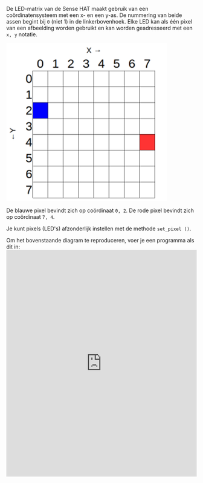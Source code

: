 De LED-matrix van de Sense HAT maakt gebruik van een coördinatensysteem met een x- en een y-as. De nummering van beide assen begint bij `0` (niet 1) in de linkerbovenhoek. Elke LED kan als één pixel van een afbeelding worden gebruikt en kan worden geadresseerd met een `x, y` notatie.

![Coördinaten](images/coordinates.png)

De blauwe pixel bevindt zich op coördinaat `0, 2`. De rode pixel bevindt zich op coördinaat `7, 4`.

Je kunt pixels (LED's) afzonderlijk instellen met de methode `set_pixel ()`.

Om het bovenstaande diagram te reproduceren, voer je een programma als dit in: <iframe src="https://trinket.io/embed/python/c57565feac" width="100%" height="600" frameborder="0" marginwidth="0" marginheight="0" allowfullscreen></iframe>
